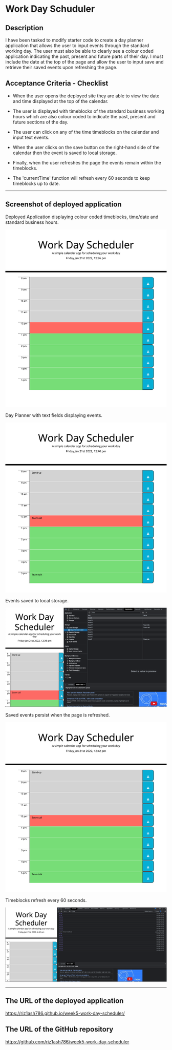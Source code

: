 # Work Day Schuduler

## Description

I have been tasked to modify starter code to create a day planner application that allows the user to input events through the standard working day. The user must also be able to clearly see a colour coded application indicating the past, present and future parts of their day. I must include the date at the top of the page and allow the user to input save and retrieve their saved events upon refreshing the page.

## Acceptance Criteria - Checklist

- When the user opens the deployed site they are able to view the date and time displayed at the top of the calendar.

- The user is displayed with timeblocks of the standard business working hours which are also colour coded to indicate the past, present and future sections of the day.

- The user can click on any of the time timeblocks on the calendar and input text events.

- When the user clicks on the save button on the right-hand side of the calendar then the event is saved to local storage.

- Finally, when the user refreshes the page the events remain within the timeblocks.

- The 'currentTime' function will refresh every 60 seconds to keep timeblocks up to date.

---

## Screenshot of deployed application

Deployed Application displaying colour coded timeblocks, time/date and standard business hours.

![colour coded timeblocks, date/time and working hours](./images/deployed-application.png)

Day Planner with text fields displaying events.

![planner timeblocks including user input text events](./images/saved-events-inputtext-deployed-application.png)

Events saved to local storage.

![events saved to local storage](./images/localstorage-console.png)

Saved events persist when the page is refreshed.

![saved events persist on refresh](./images/saved-events-persist-on-refresh.png)

Timeblocks refresh every 60 seconds.

![timeblocks refresh every 60secs](./images/console-log-test-page-refresh.png)

---

## The URL of the deployed application

https://riz1ash786.github.io/week5-work-day-scheduler/

## The URL of the GitHub repository

https://github.com/riz1ash786/week5-work-day-scheduler
